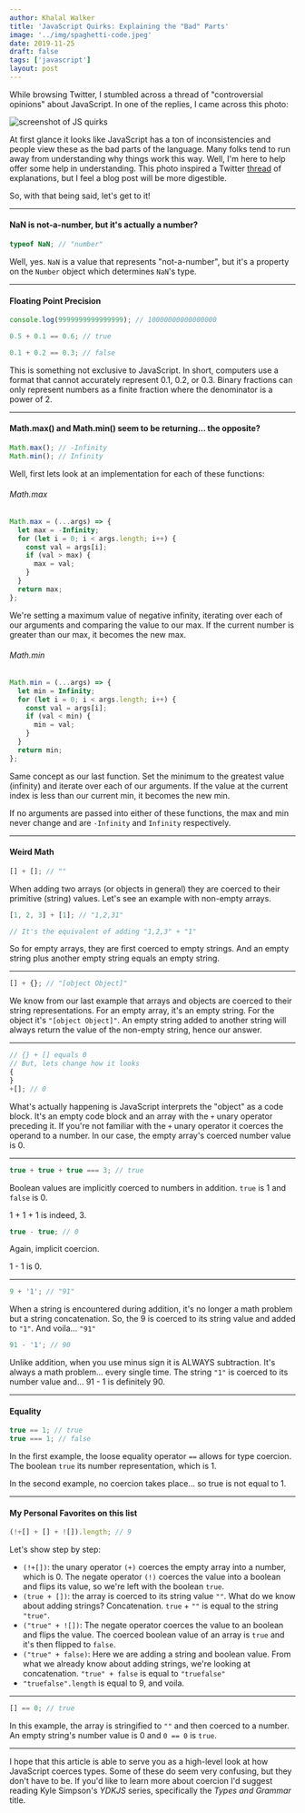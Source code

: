```yaml
---
author: Khalal Walker
title: 'JavaScript Quirks: Explaining the "Bad" Parts'
image: '../img/spaghetti-code.jpeg'
date: 2019-11-25
draft: false
tags: ['javascript']
layout: post
---
```


While browsing Twitter, I stumbled across a thread of "controversial opinions" about JavaScript. In one of the replies, I came across this photo:

![screenshot of JS quirks](../img/js-quirks.jpeg)

At first glance it looks like JavaScript has a ton of inconsistencies and people view these as the bad parts of the language. Many folks tend to run away from understanding why things work this way. Well, I'm here to help offer some help in understanding. This photo inspired a Twitter [thread](https://twitter.com/khalalw/status/1198750038647701504) of explanations, but I feel a blog post will be more digestible.

So, with that being said, let's get to it!

---

#### NaN is not-a-number, but it's actually a number?

```javascript
typeof NaN; // "number"
```

Well, yes. `NaN` is a value that represents "not-a-number", but it's a property on the `Number` object which determines `NaN`'s type.

---

#### Floating Point Precision

```javascript
console.log(9999999999999999); // 10000000000000000

0.5 + 0.1 == 0.6; // true

0.1 + 0.2 == 0.3; // false
```

This is something not exclusive to JavaScript. In short, computers use a format that cannot accurately represent 0.1, 0.2, or 0.3. Binary fractions can only represent numbers as a finite fraction where the denominator is a power of 2.

---

#### Math.max() and Math.min() seem to be returning... the opposite?

```javascript
Math.max(); // -Infinity
Math.min(); // Infinity
```

Well, first lets look at an implementation for each of these functions:

###### Math.max

```javascript
Math.max = (...args) => {
  let max = -Infinity;
  for (let i = 0; i < args.length; i++) {
    const val = args[i];
    if (val > max) {
      max = val;
    }
  }
  return max;
};
```

We're setting a maximum value of negative infinity, iterating over each of our arguments and comparing the value to our max. If the current number is greater than our max, it becomes the new max.

###### Math.min

```javascript
Math.min = (...args) => {
  let min = Infinity;
  for (let i = 0; i < args.length; i++) {
    const val = args[i];
    if (val < min) {
      min = val;
    }
  }
  return min;
};
```

Same concept as our last function. Set the minimum to the greatest value (infinity) and iterate over each of our arguments. If the value at the current index is less than our current min, it becomes the new min.

If no arguments are passed into either of these functions, the max and min never change and are `-Infinity` and `Infinity` respectively.

---

#### Weird Math

```javascript
[] + []; // ""
```

When adding two arrays (or objects in general) they are coerced to their primitive (string) values. Let's see an example with non-empty arrays.

```javascript
[1, 2, 3] + [1]; // "1,2,31"

// It's the equivalent of adding "1,2,3" + "1"
```

So for empty arrays, they are first coerced to empty strings. And an empty string plus another empty string equals an empty string.

---

```javascript
[] + {}; // "[object Object]"
```

We know from our last example that arrays and objects are coerced to their string representations. For an empty array, it's an empty string. For the object it's `"[object Object]"`. An empty string added to another string will always return the value of the non-empty string, hence our answer.

---

```javascript
// {} + [] equals 0
// But, lets change how it looks
{
}
+[]; // 0
```

What's actually happening is JavaScript interprets the "object" as a code block. It's an empty code block and an array with the `+` unary operator preceding it. If you're not familiar with the `+` unary operator it coerces the operand to a number. In our case, the empty array's coerced number value is 0.

---

```javascript
true + true + true === 3; // true
```

Boolean values are implicitly coerced to numbers in addition. `true` is 1 and `false` is 0.

1 + 1 + 1 is indeed, 3.

```javascript
true - true; // 0
```

Again, implicit coercion.

1 - 1 is 0.

---

```javascript
9 + '1'; // "91"
```

When a string is encountered during addition, it's no longer a math problem but a string concatenation. So, the 9 is coerced to its string value and added to `"1"`. And voila... `"91"`

```javascript
91 - '1'; // 90
```

Unlike addition, when you use minus sign it is ALWAYS subtraction. It's always a math problem... every single time. The string `"1"` is coerced to its number value and... 91 - 1 is definitely 90.

---

#### Equality

```javascript
true == 1; // true
true === 1; // false
```

In the first example, the loose equality operator `==` allows for type coercion. The boolean `true` its number representation, which is 1.

In the second example, no coercion takes place... so true is not equal to 1.

---

#### My Personal Favorites on this list

```javascript
(!+[] + [] + ![]).length; // 9
```

Let's show step by step:

- `(!+[])`: the unary operator `(+)` coerces the empty array into a number, which is 0. The negate operator `(!)` coerces the value into a boolean and flips its value, so we're left with the boolean `true`.
- `(true + [])`: the array is coerced to its string value `""`. What do we know about adding strings? Concatenation. `true` + `""` is equal to the string `"true"`.
- `("true" + ![])`: The negate operator coerces the value to an boolean and flips the value. The coerced boolean value of an array is `true` and it's then flipped to `false`.
- `("true" + false)`: Here we are adding a string and boolean value. From what we already know about adding strings, we're looking at concatenation. `"true" + false` is equal to `"truefalse"`
- `"truefalse".length` is equal to 9, and voila.

---

```javascript
[] == 0; // true
```

In this example, the array is stringified to `""` and then coerced to a number. An empty string's number value is 0 and `0 == 0` is `true`.

---

I hope that this article is able to serve you as a high-level look at how JavaScript coerces types. Some of these do seem very confusing, but they don't have to be. If you'd like to learn more about coercion I'd suggest reading Kyle Simpson's _YDKJS_ series, specifically the _Types and Grammar_ title.
